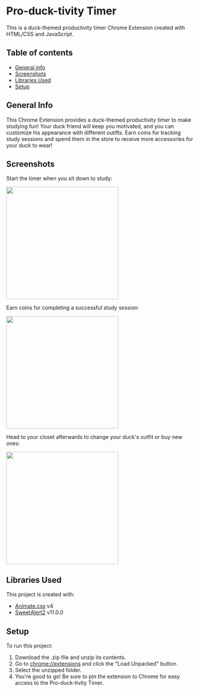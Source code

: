 # Pro-duck-tivity Timer
This is a duck-themed productivity timer Chrome Extension created with HTML/CSS and JavaScript.

## Table of contents
* [General info](#general-info)
* [Screenshots](#screenshots)
* [Libraries Used](#libraries-used)
* [Setup](#setup)

## General Info
This Chrome Extension provides a duck-themed productivity timer to make studying fun! Your duck friend will keep you motivated, and you can customize his appearance with different outifts. Earn coins for tracking study sessions and spend them in the store to receive more accessories for your duck to wear!

## Screenshots
Start the timer when you sit down to study:

<img src = "https://user-images.githubusercontent.com/29318811/118349709-4835d300-b520-11eb-9248-51719a236c34.png" width="300">

Earn coins for completing a successful study session:

<img src = "https://user-images.githubusercontent.com/29318811/118349739-87642400-b520-11eb-9eb4-3647bc16f8d1.png" width="300">

Head to your closet afterwards to change your duck's outfit or buy new ones:

<img src = "https://user-images.githubusercontent.com/29318811/118349836-2a1ca280-b521-11eb-9faa-3a45df51f1ae.png" width="300">

## Libraries Used
This project is created with:
* [Animate.css](https://animate.style/) v4
* [SweetAlert2](https://www.jsdelivr.com/package/npm/sweetalert2) v11.0.0

## Setup
To run this project:
1. Download the .zip file and unzip its contents.
2. Go to [chrome://extensions](chrome://extensions) and click the "Load Unpacked" button.
3. Select the unzipped folder.
4. You're good to go! Be sure to pin the extension to Chrome for easy access to the Pro-duck-tivity Timer.
